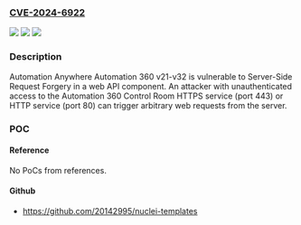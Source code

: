 ### [CVE-2024-6922](https://cve.mitre.org/cgi-bin/cvename.cgi?name=CVE-2024-6922)
![](https://img.shields.io/static/v1?label=Product&message=Automation%20360&color=blue)
![](https://img.shields.io/static/v1?label=Version&message=21%3C%3D%2032%20&color=brighgreen)
![](https://img.shields.io/static/v1?label=Vulnerability&message=CWE-918%20Server-Side%20Request%20Forgery%20(SSRF)&color=brighgreen)

### Description

Automation Anywhere Automation 360 v21-v32 is vulnerable to Server-Side Request Forgery in a web API component. An attacker with unauthenticated access to the Automation 360 Control Room HTTPS service (port 443) or HTTP service (port 80) can trigger arbitrary web requests from the server.

### POC

#### Reference
No PoCs from references.

#### Github
- https://github.com/20142995/nuclei-templates

